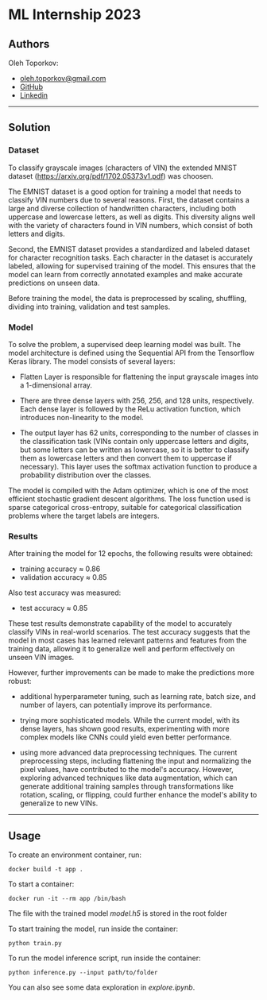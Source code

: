 # ML Internship 2023

## Authors

Oleh Toporkov: 
- oleh.toporkov@gmail.com
- [GitHub]((https://github.com/lezhocheck))
- [Linkedin](https://www.linkedin.com/in/lezhocheck/)

---

## Solution

### Dataset

To classify grayscale images (characters of VIN) the extended MNIST dataset (https://arxiv.org/pdf/1702.05373v1.pdf) was choosen.

The EMNIST dataset is a good option for training a model that needs to classify VIN numbers due to several reasons. First, the dataset contains a large and diverse collection of handwritten characters, including both uppercase and lowercase letters, as well as digits. This diversity aligns well with the variety of characters found in VIN numbers, which consist of both letters and digits.

Second, the EMNIST dataset provides a standardized and labeled dataset for character recognition tasks. Each character in the dataset is accurately labeled, allowing for supervised training of the model. This ensures that the model can learn from correctly annotated examples and make accurate predictions on unseen data.

Before training the model, the data is preprocessed by scaling, shuffling, dividing into training, validation and test samples.

### Model

To solve the problem, a supervised deep learning model was built.
The model architecture is defined using the Sequential API from the Tensorflow Keras library. The model consists of several layers:

- Flatten Layer is responsible for flattening the input grayscale images into a 1-dimensional array.

- There are three dense layers with 256, 256, and 128 units, respectively. Each dense layer is followed by the ReLu activation function, which introduces non-linearity to the model.

- The output layer has 62 units, corresponding to the number of classes in the classification task (VINs contain only uppercase letters and digits, but some letters can be written as lowercase, so it is better to classify them as lowercase letters and then convert them to uppercase if necessary). This layer uses the softmax activation function to produce a probability distribution over the classes.

The model is compiled with the Adam optimizer, which is one of the most efficient stochastic gradient descent algorithms. The loss function used is sparse categorical cross-entropy, suitable for categorical classification problems where the target labels are integers.

### Results

After training the model for 12 epochs, the following results were obtained:
- training accuracy ≈ 0.86
- validation accuracy ≈ 0.85

Also test accuracy was measured:
- test accuracy ≈ 0.85

These test results demonstrate capability of the model to accurately classify VINs in real-world scenarios. The test accuracy suggests that the model in most cases has learned relevant patterns and features from the training data, allowing it to generalize well and perform effectively on unseen VIN images. 

However, further improvements can be made to make the predictions more robust:
- additional hyperparameter tuning, such as learning rate, batch size, and number of layers, can potentially improve its performance.

- trying more sophisticated models. While the current model, with its dense layers, has shown good results, experimenting with more complex models like CNNs could yield even better performance.

- using more advanced data preprocessing techniques. The current preprocessing steps, including flattening the input and normalizing the pixel values, have contributed to the model's accuracy. However, exploring advanced techniques like data augmentation, which can generate additional training samples through transformations like rotation, scaling, or flipping, could further enhance the model's ability to generalize to new VINs.

---

## Usage

To create an environment container, run: 

```docker build -t app .```

To start a container: 

```docker run -it --rm app /bin/bash```

The file with the trained model *model.h5* is stored in the root folder

To start training the model, run inside the container:

```python train.py```

To run the model inference script, run inside the container:

```python inference.py --input path/to/folder```

You can also see some data exploration in *explore.ipynb*.

